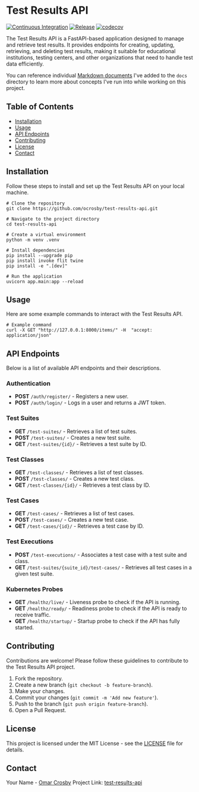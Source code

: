 # Test Results API

[![Continuous Integration](https://github.com/ocrosby/test-results-api/actions/workflows/ci.yaml/badge.svg)](https://github.com/ocrosby/test-results-api/actions/workflows/ci.yaml)
[![Release](https://github.com/ocrosby/test-results-api/actions/workflows/release.yaml/badge.svg)](https://github.com/ocrosby/test-results-api/actions/workflows/release.yaml)
[![codecov](https://codecov.io/gh/ocrosby/test-results-api/graph/badge.svg?token=LNKA3RTD4K)](https://codecov.io/gh/ocrosby/test-results-api)

The Test Results API is a FastAPI-based application designed to manage and retrieve test results. It provides endpoints for creating, updating, retrieving, and deleting test results, making it suitable for educational institutions, testing centers, and other organizations that need to handle test data efficiently.

You can reference individual [Markdown documents](./docs/index.md) I've added to the `docs` directory
to learn more about concepts I've run into while working on this project.

## Table of Contents

- [Installation](#installation)
- [Usage](#usage)
- [API Endpoints](#api-endpoints)
- [Contributing](#contributing)
- [License](#license)
- [Contact](#contact)

## Installation

Follow these steps to install and set up the Test Results API on your local machine.

```shell
# Clone the repository
git clone https://github.com/ocrosby/test-results-api.git

# Navigate to the project directory
cd test-results-api

# Create a virtual environment
python -m venv .venv

# Install dependencies
pip install --upgrade pip
pip install invoke flit twine
pip install -e ".[dev]"

# Run the application
uvicorn app.main:app --reload
```

## Usage

Here are some example commands to interact with the Test Results API.

```shell
# Example command
curl -X GET "http://127.0.0.1:8000/items/" -H  "accept: application/json"
```

## API Endpoints

Below is a list of available API endpoints and their descriptions.

### **Authentication**
- **POST** `/auth/register/` - Registers a new user.
- **POST** `/auth/login/` - Logs in a user and returns a JWT token.

### **Test Suites**
- **GET** `/test-suites/` - Retrieves a list of test suites.
- **POST** `/test-suites/` - Creates a new test suite.
- **GET** `/test-suites/{id}/` - Retrieves a test suite by ID.

### **Test Classes**
- **GET** `/test-classes/` - Retrieves a list of test classes.
- **POST** `/test-classes/` - Creates a new test class.
- **GET** `/test-classes/{id}/` - Retrieves a test class by ID.

### **Test Cases**
- **GET** `/test-cases/` - Retrieves a list of test cases.
- **POST** `/test-cases/` - Creates a new test case.
- **GET** `/test-cases/{id}/` - Retrieves a test case by ID.

### **Test Executions**
- **POST** `/test-executions/` - Associates a test case with a test suite and class.
- **GET** `/test-suites/{suite_id}/test-cases/` - Retrieves all test cases in a given test suite.

### **Kubernetes Probes**
- **GET** `/healthz/live/` - Liveness probe to check if the API is running.
- **GET** `/healthz/ready/` - Readiness probe to check if the API is ready to receive traffic.
- **GET** `/healthz/startup/` - Startup probe to check if the API has fully started.

## Contributing

Contributions are welcome! Please follow these guidelines to contribute to the Test Results API project.

1. Fork the repository.
2. Create a new branch (`git checkout -b feature-branch`).
3. Make your changes.
4. Commit your changes (`git commit -m 'Add new feature'`).
5. Push to the branch (`git push origin feature-branch`).
6. Open a Pull Request.

## License

This project is licensed under the MIT License - see the [LICENSE](LICENSE) file for details.

## Contact

Your Name - [Omar Crosby](mailto:omar.crosby@gmail.com)
Project Link: [test-results-api](https://github.com/ocrosby/test-results-api)
